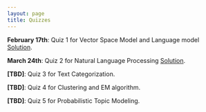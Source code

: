 ```yaml
---
layout: page
title: Quizzes
---
```


**February 17th**: Quiz 1 for Vector Space Model and Language model [Solution]({{site.baseurl}}/docs/quizzes/quiz1-solution.pdf). 

**March 24th**: Quiz 2 for Natural Language Processing [Solution]({{site.baseurl}}/docs/quizzes/quiz2-solution.pdf). 

**[TBD]**: Quiz 3 for Text Categorization. 

**[TBD]**: Quiz 4 for Clustering and EM algorithm.

**[TBD]**: Quiz 5 for Probabilistic Topic Modeling.